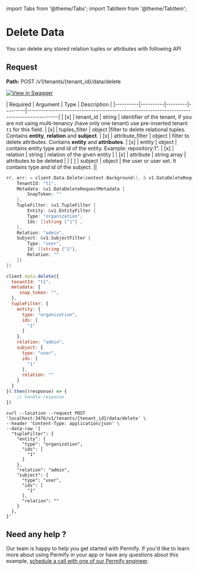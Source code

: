 import Tabs from '@theme/Tabs';
import TabItem from '@theme/TabItem';

# Delete Data

You can delete any stored relation tuples or attributes with following API

## Request

**Path:** POST /v1/tenants/{tenant_id}/data/delete

[![View in Swagger](http://jessemillar.github.io/view-in-swagger-button/button.svg)](https://permify.github.io/permify-swagger/#/Data/data.delete)

| Required | Argument | Type | Description |
|----------|----------|---------|---------|-------------------------------------------------------------------------------------------|
| [x]   | tenant_id | string | identifier of the tenant, if you are not using multi-tenancy (have only one tenant) use pre-inserted tenant `t1` for this field.
| [x]   | tuples_filter | object |filter to delete relational tuples. Contains **entity**, **relation** and **subject**.
| [x]   | attribute_filter | object | filter to delete attributes. Contains **entity** and **attributes**.
| [x]   | entity | object | contains entity type and id of the entity. Example: repository:1”.
| [x]   | relation | string | relation of the given entity |
| [x]   | attribute | string array | attributes to be deleted |
| [ ]   | subject | object | the user or user set. It contains type and id of the subject.  ||

<Tabs>
<TabItem value="go" label="Go">

```go
rr, err: = client.Data.Delete(context.Background(), & v1.DataDeleteRequest {
    TenantId: "t1",
    Metadata: &v1.DataDeleteRequestMetadata {
        SnapToken: ""
    },
    TupleFilter: &v1.TupleFilter {
        Entity: &v1.EntityFilter {
        Type: "organization",
        Ids: []string {"1"} ,
    },
    Relation: "admin",
    Subject: &v1.SubjectFilter {
        Type: "user",
        Id: []string {"1"},
        Relation: ""
    }}
})
```

</TabItem>

<TabItem value="node" label="Node">

```javascript
client.data.delete({
  tenantId: "t1",
  metadata: {
     snap_token: "",
  },
  tupleFilter: {
    entity: {
      type: "organization",
      ids: [
        "1"
      ]
    },
    relation: "admin",
    subject: {
      type: "user",
      ids: [
        "1"
      ],
      relation: ""
    }
  }
}).then((response) => {
    // handle response
})
```

</TabItem>
<TabItem value="curl" label="cURL">

```curl
curl --location --request POST 'localhost:3476/v1/tenants/{tenant_id}/data/delete' \
--header 'Content-Type: application/json' \
--data-raw '{
  "tupleFilter": {
    "entity": {
      "type": "organization",
      "ids": [
        "1"
      ]
    },
    "relation": "admin",
    "subject": {
      "type": "user",
      "ids": [
        "1"
      ],
      "relation": ""
    }
  },
}'
```
</TabItem>
</Tabs>

## Need any help ?

Our team is happy to help you get started with Permify. If you'd like to learn more about using Permify in your app or have any questions about this example, [schedule a call with one of our Permify engineer](https://meetings-eu1.hubspot.com/ege-aytin/call-with-an-expert).